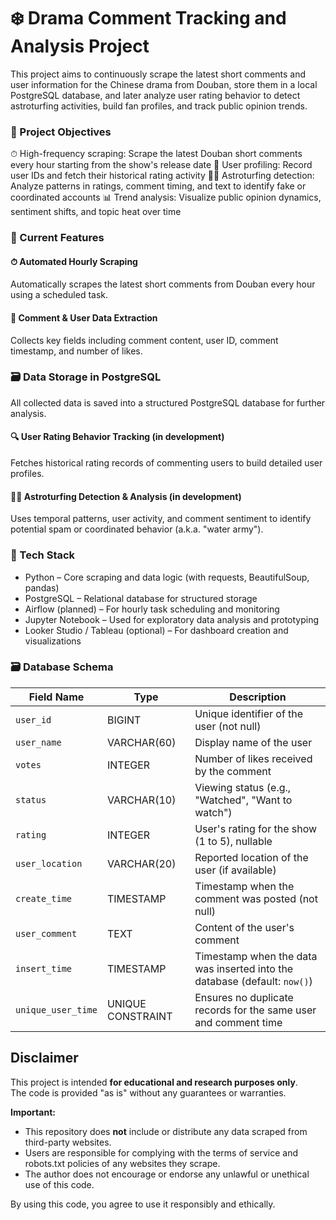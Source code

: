 # ❄️ Drama Comment Tracking and Analysis Project #

This project aims to continuously scrape the latest short comments and user information for the Chinese drama from Douban, store them in a local PostgreSQL database, and later analyze user rating behavior to detect astroturfing activities, build fan profiles, and track public opinion trends.

### 🎯 Project Objectives ###
⏱ High-frequency scraping: Scrape the latest Douban short comments every hour starting from the show's release date
👤 User profiling: Record user IDs and fetch their historical rating activity
🕵️‍♀️ Astroturfing detection: Analyze patterns in ratings, comment timing, and text to identify fake or coordinated accounts
📊 Trend analysis: Visualize public opinion dynamics, sentiment shifts, and topic heat over time

### 🧪 Current Features ###
#### ⏱ Automated Hourly Scraping ####
Automatically scrapes the latest short comments from Douban every hour using a scheduled task.
#### 💬 Comment & User Data Extraction ####
Collects key fields including comment content, user ID, comment timestamp, and number of likes.

### 🗃 Data Storage in PostgreSQL ###
All collected data is saved into a structured PostgreSQL database for further analysis.
#### 🔍 User Rating Behavior Tracking (in development) ####
Fetches historical rating records of commenting users to build detailed user profiles.
#### 🕵️‍♂️ Astroturfing Detection & Analysis (in development) ####
Uses temporal patterns, user activity, and comment sentiment to identify potential spam or coordinated behavior (a.k.a. "water army").


### 🧱 Tech Stack ###
* Python – Core scraping and data logic (with requests, BeautifulSoup, pandas)
* PostgreSQL – Relational database for structured storage
* Airflow (planned) – For hourly task scheduling and monitoring
* Jupyter Notebook – Used for exploratory data analysis and prototyping
* Looker Studio / Tableau (optional) – For dashboard creation and visualizations

### 🗃 Database Schema ###

| Field Name         | Type              | Description                                                               |
| ------------------ | ----------------- | ------------------------------------------------------------------------- |
| `user_id`          | BIGINT            | Unique identifier of the user (not null)                                  |
| `user_name`        | VARCHAR(60)       | Display name of the user                                                  |
| `votes`            | INTEGER           | Number of likes received by the comment                                   |
| `status`           | VARCHAR(10)       | Viewing status (e.g., "Watched", "Want to watch")                         |
| `rating`           | INTEGER           | User's rating for the show (1 to 5), nullable                             |
| `user_location`    | VARCHAR(20)       | Reported location of the user (if available)                              |
| `create_time`      | TIMESTAMP         | Timestamp when the comment was posted (not null)                          |
| `user_comment`     | TEXT              | Content of the user's comment                                             |
| `insert_time`      | TIMESTAMP         | Timestamp when the data was inserted into the database (default: `now()`) |
| `unique_user_time` | UNIQUE CONSTRAINT | Ensures no duplicate records for the same user and comment time           |



## Disclaimer

This project is intended **for educational and research purposes only**.  
The code is provided "as is" without any guarantees or warranties.

**Important:**  
- This repository does **not** include or distribute any data scraped from third-party websites.  
- Users are responsible for complying with the terms of service and robots.txt policies of any websites they scrape.  
- The author does not encourage or endorse any unlawful or unethical use of this code.

By using this code, you agree to use it responsibly and ethically.

